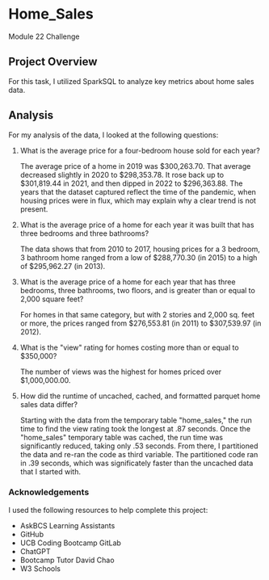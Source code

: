 # Home_Sales
Module 22 Challenge 

## Project Overview
For this task, I utilized SparkSQL to analyze key metrics about home sales data.

## Analysis
For my analysis of the data, I looked at the following questions:

1. What is the average price for a four-bedroom house sold for each year?

   The average price of a home in 2019 was $300,263.70. That average decreased slightly in 2020 to $298,353.78. It rose back up to $301,819.44 in 2021, and then dipped in 2022 to $296,363.88. The years that the dataset captured reflect the time of the pandemic, when housing prices were in flux, which may explain why a clear trend is not present.
   
1. What is the average price of a home for each year it was built that has three bedrooms and three bathrooms?
   
   The data shows that from 2010 to 2017, housing prices for a 3 bedroom, 3 bathroom home ranged from a low of $288,770.30 (in 2015) to a high of $295,962.27 (in 2013).
   
1. What is the average price of a home for each year that has three bedrooms, three bathrooms, two floors, and is greater than or equal to 2,000 square feet?

   For homes in that same category, but with 2 stories and 2,000 sq. feet or more, the prices ranged from $276,553.81 (in 2011) to $307,539.97 (in 2012).
   
1. What is the "view" rating for homes costing more than or equal to $350,000?

   The number of views was the highest for homes priced over $1,000,000.00.

1. How did the runtime of uncached, cached, and formatted parquet home sales data differ?
   
   Starting with the data from the temporary table "home_sales," the run time to find the view rating took the longest at .87 seconds. Once the "home_sales" temporary
   table was cached, the run time was significantly reduced, taking only .53 seconds. From there, I partitioned the data and re-ran the code as third variable. The
   partitioned code ran in .39 seconds, which was significately faster than the uncached data that I started with.

### Acknowledgements
I used the following resources to help complete this project:

* AskBCS Learning Assistants
* GitHub
* UCB Coding Bootcamp GitLab
* ChatGPT
* Bootcamp Tutor David Chao
* W3 Schools

